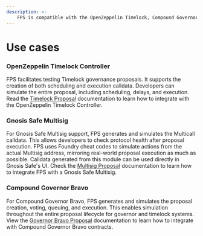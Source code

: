 ```yaml
---
description: >-
    FPS is compatible with the OpenZeppelin Timelock, Compound Governor Bravo, and GnosisSafe Multisig wallet contracts. The project is open source, and we encourage submissions of different types of actions.
---
```


# Use cases

### OpenZeppelin Timelock Controller

FPS facilitates testing Timelock governance proposals. It supports the creation of both scheduling and execution calldata. Developers can simulate the entire proposal, including scheduling, delays, and execution. Read the [Timelock Proposal](../guides/timelock-proposal.md) documentation to learn how to integrate with the OpenZeppelin Timelock Controller.

### Gnosis Safe Multisig

For Gnosis Safe Multisig support, FPS generates and simulates the Multicall calldata. This allows developers to check protocol health after proposal execution. FPS uses Foundry cheat codes to simulate actions from the actual Multisig address, mirroring real-world proposal execution as much as possible. Calldata generated from this module can be used directly in Gnosis Safe's UI. Check the [Multisig Proposal](../guides/multisig-proposal.md) documentation to learn how to integrate FPS with a Gnosis Safe Multisig.

### Compound Governor Bravo

For Compound Governor Bravo, FPS generates and simulates the proposal creation, voting, queuing, and execution. This enables simulation throughout the entire proposal lifecycle for governor and timelock systems. View the [Governor Bravo Proposal](../guides/governor-bravo-proposal.md) documentation to learn how to integrate with Compound Governor Bravo contracts.
